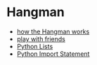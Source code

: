 # Hangman

- [how the Hangman works](https://en.wikipedia.org/wiki/Hangman_(game))
- [play with friends](https://hangmanwordgame.com/?fca=1&success=0#/)
- [Python Lists](https://developers.google.com/edu/python/lists#for-and-in)
- [Python Import Statement](https://www.askpython.com/python/python-import-statement)